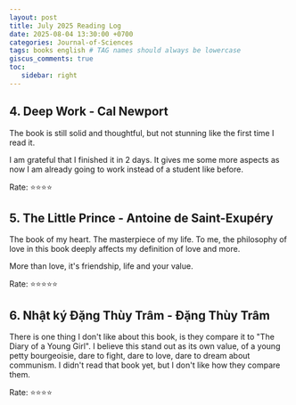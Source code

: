 ```yaml
---
layout: post
title: July 2025 Reading Log
date: 2025-08-04 13:30:00 +0700
categories: Journal-of-Sciences
tags: books english # TAG names should always be lowercase
giscus_comments: true
toc:
   sidebar: right
---
```




## 4. Deep Work - Cal Newport

The book is still solid and thoughtful, but not stunning like the first time I read it.

I am grateful that I finished it in 2 days. It gives me some more aspects as now I am already going to work instead of a student like before.

Rate: :star::star::star::star:

## 5. The Little Prince - 	Antoine de Saint-Exupéry

The book of my heart. The masterpiece of my life. To me, the philosophy of love in this book deeply affects my definition of love and more.

More than love, it's friendship, life and your value.

Rate: :star::star::star::star::star:

## 6. Nhật ký Đặng Thùy Trâm - Đặng Thùy Trâm 

There is one thing I don't like about this book, is they compare it to "The Diary of a Young Girl". I believe this stand out as its own value, of a young petty bourgeoisie, dare to fight, dare to love, dare to dream about communism. I didn't read that book yet, but I don't like how they compare them.

Rate: :star::star::star::star:
